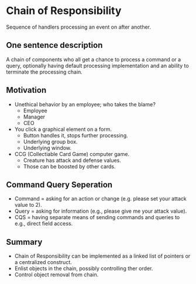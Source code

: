 # Chain of Responsibility

Sequence of handlers processing an event on after another.

## One sentence description

A chain of components who all get a chance to process a command or a query, optionally having default processing implementation and an ability to terminate the processing chain.

## Motivation

- Unethical behavior by an employee; who takes the blame?
  - Employee
  - Manager
  - CEO
- You click a graphical element on a form.
  - Button handles it, stops further processing.
  - Underlying group box.
  - Underlying window.
- CCG (Collectiable Card Game) computer game.
  - Creature has attack and defense values.
  - Those can be boosted by other cards.

## Command Query Seperation

- Command = asking for an action or change (e.g. please set your attack value to 2).
- Query = asking for information (e.g., please give me your attack value).
- CQS = having separate means of sending commands and queries to e.g., direct field access.

## Summary

- Chain of Responsibility can be implemented as a linked list of pointers or a centralized construct.
- Enlist objects in the chain, possibly controlling ther order.
- Control object removal from chain.
